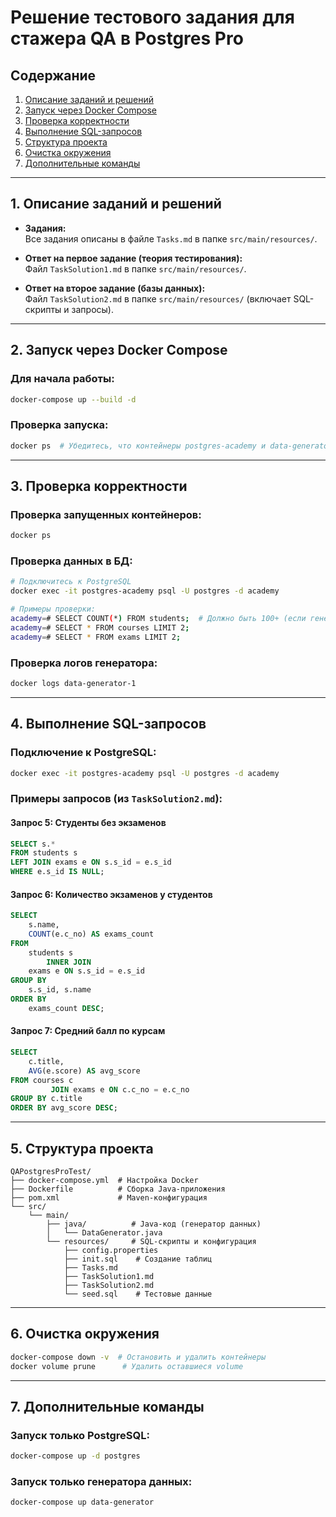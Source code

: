 
# Решение тестового задания для стажера QA в Postgres Pro

## Содержание
1. [Описание заданий и решений](#1-описание-заданий-и-решений)
2. [Запуск через Docker Compose](#2-запуск-через-docker-compose)
3. [Проверка корректности](#3-проверка-корректности)
4. [Выполнение SQL-запросов](#4-выполнение-sql-запросов)
5. [Структура проекта](#5-структура-проекта)
6. [Очистка окружения](#6-очистка-окружения)
7. [Дополнительные команды](#7-дополнительные-команды)

---

## 1. Описание заданий и решений
- **Задания:**  
  Все задания описаны в файле `Tasks.md` в папке `src/main/resources/`.

- **Ответ на первое задание (теория тестирования):**  
  Файл `TaskSolution1.md` в папке `src/main/resources/`.

- **Ответ на второе задание (базы данных):**  
  Файл `TaskSolution2.md` в папке `src/main/resources/` (включает SQL-скрипты и запросы).

---

## 2. Запуск через Docker Compose
### Для начала работы:
```bash
docker-compose up --build -d
```

### Проверка запуска:
```bash
docker ps  # Убедитесь, что контейнеры postgres-academy и data-generator запущены
```

---

## 3. Проверка корректности
### **Проверка запущенных контейнеров:**
```bash
docker ps
```

### **Проверка данных в БД:**
```bash
# Подключитесь к PostgreSQL
docker exec -it postgres-academy psql -U postgres -d academy

# Примеры проверки:
academy=# SELECT COUNT(*) FROM students;  # Должно быть 100+ (если генератор запустился)
academy=# SELECT * FROM courses LIMIT 2;
academy=# SELECT * FROM exams LIMIT 2;
```

### **Проверка логов генератора:**
```bash
docker logs data-generator-1
```

---

## 4. Выполнение SQL-запросов
### Подключение к PostgreSQL:
```bash
docker exec -it postgres-academy psql -U postgres -d academy
```

### Примеры запросов (из `TaskSolution2.md`):
#### **Запрос 5: Студенты без экзаменов**
```sql
SELECT s.*
FROM students s
LEFT JOIN exams e ON s.s_id = e.s_id
WHERE e.s_id IS NULL;
```

#### **Запрос 6: Количество экзаменов у студентов**
```sql
SELECT
    s.name,
    COUNT(e.c_no) AS exams_count
FROM
    students s
        INNER JOIN
    exams e ON s.s_id = e.s_id
GROUP BY
    s.s_id, s.name
ORDER BY
    exams_count DESC;
```

#### **Запрос 7: Средний балл по курсам**
```sql
SELECT
    c.title,
    AVG(e.score) AS avg_score
FROM courses c
         JOIN exams e ON c.c_no = e.c_no
GROUP BY c.title
ORDER BY avg_score DESC;
```

---

## 5. Структура проекта
```
QAPostgresProTest/
├── docker-compose.yml  # Настройка Docker
├── Dockerfile          # Сборка Java-приложения
├── pom.xml             # Maven-конфигурация
└── src/
    └── main/
        ├── java/          # Java-код (генератор данных)
        │   └── DataGenerator.java
        └── resources/     # SQL-скрипты и конфигурация
            ├── config.properties
            ├── init.sql    # Создание таблиц
            ├── Tasks.md
            ├── TaskSolution1.md
            ├── TaskSolution2.md
            └── seed.sql    # Тестовые данные
```

---

## 6. Очистка окружения
```bash
docker-compose down -v  # Остановить и удалить контейнеры
docker volume prune      # Удалить оставшиеся volume
```

---
## 7. Дополнительные команды
### **Запуск только PostgreSQL:**
```bash
docker-compose up -d postgres
```

### **Запуск только генератора данных:**
```bash
docker-compose up data-generator
```